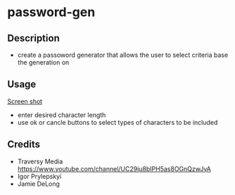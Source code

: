 # password-gen
## Description
- create a passoword generator that allows the user to select criteria base the generation on

## Usage
[Screen shot](assets\Screenshot.png)
- enter desired character length
- use ok or cancle buttons to select types of characters to be included
## Credits
- Traversy Media https://www.youtube.com/channel/UC29ju8bIPH5as8OGnQzwJyA
- Igor Prylepskyi
- Jamie DeLong
